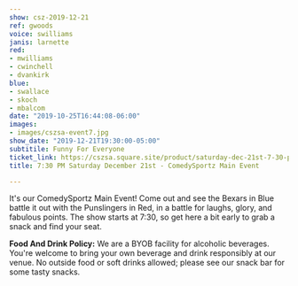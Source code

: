 ```yaml
---
show: csz-2019-12-21
ref: gwoods
voice: swilliams
janis: larnette
red:
- mwilliams
- cwinchell
- dvankirk
blue:
- swallace
- skoch
- mbalcom
date: "2019-10-25T16:44:08-06:00"
images:
- images/cszsa-event7.jpg
show_date: "2019-12-21T19:30:00-05:00"
subtitile: Funny For Everyone
ticket_link: https://cszsa.square.site/product/saturday-dec-21st-7-30-pm-comedysportz-main-event/141?cs=true
title: 7:30 PM Saturday December 21st - ComedySportz Main Event

---
```


It's our ComedySportz Main Event! Come out and see the Bexars in Blue battle it out with the Punslingers in Red, in a battle for laughs, glory, and fabulous points. The show starts at 7:30, so get here a bit early to grab a snack and find your seat.

**Food And Drink Policy:** We are a BYOB facility for alcoholic beverages. You're welcome to bring your own beverage and drink responsibly at our venue. No outside food or soft drinks allowed; please see our snack bar for some tasty snacks.
